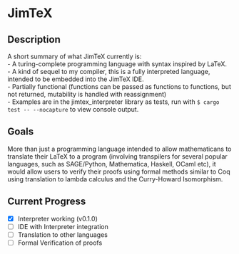 # JimTeX

## Description

A short summary of what JimTeX currently is: \
    - A turing-complete programming language with syntax inspired by LaTeX. \
    - A kind of sequel to my compiler, this is a fully interpreted language, intended to be embedded into the JimTeX IDE. \
    - Partially functional (functions can be passed as functions to functions, but not returned, mutability is handled with reassignment) \
    - Examples are in the jimtex_interpreter library as tests, run with `$ cargo test -- --nocapture` to view console output. 

## Goals

More than just a programming language intended to allow mathematicans to translate their 
LaTeX to a program (involving transpilers for several popular languages, such as SAGE/Python, Mathematica, Haskell, OCaml etc),
it would allow users to verify their proofs using formal methods similar to Coq using translation to lambda calculus and the Curry-Howard Isomorphism.

## Current Progress

- [x] Interpreter working (v0.1.0)
- [ ] IDE with Interpreter integration 
- [ ] Translation to other languages 
- [ ] Formal Verification of proofs 
